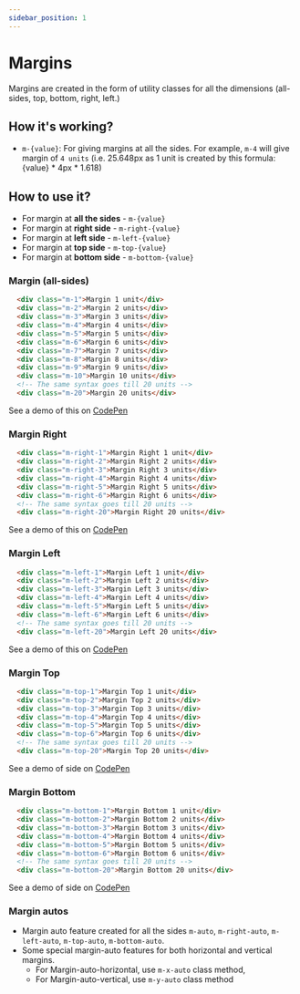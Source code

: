 ```yaml
---
sidebar_position: 1
---
```


# Margins

Margins are created in the form of utility classes for all the dimensions (all-sides, top, bottom, right, left.)

## How it's working?

- `m-{value}`: For giving margins at all the sides. For example, `m-4` will give margin of `4 units` (i.e. 25.648px as 1 unit is created by this formula: {value} * 4px * 1.618)

## How to use it?

- For margin at **all the sides** - `m-{value}`
- For margin at **right side** - `m-right-{value}`
- For margin at **left side** - `m-left-{value}`
- For margin at **top side** - `m-top-{value}`
- For margin at **bottom side** - `m-bottom-{value}`

### Margin (all-sides)

```html
  <div class="m-1">Margin 1 unit</div>
  <div class="m-2">Margin 2 units</div>
  <div class="m-3">Margin 3 units</div>
  <div class="m-4">Margin 4 units</div>
  <div class="m-5">Margin 5 units</div>
  <div class="m-6">Margin 6 units</div>
  <div class="m-7">Margin 7 units</div>
  <div class="m-8">Margin 8 units</div>
  <div class="m-9">Margin 9 units</div>
  <div class="m-10">Margin 10 units</div>
  <!-- The same syntax goes till 20 units -->
  <div class="m-20">Margin 20 units</div>
```

See a demo of this on [CodePen](https://codepen.io/thedesignsystems/pen/ExXoXZd)

### Margin Right
```html
  <div class="m-right-1">Margin Right 1 unit</div>
  <div class="m-right-2">Margin Right 2 units</div>
  <div class="m-right-3">Margin Right 3 units</div>
  <div class="m-right-4">Margin Right 4 units</div>
  <div class="m-right-5">Margin Right 5 units</div>
  <div class="m-right-6">Margin Right 6 units</div>
  <!-- The same syntax goes till 20 units -->
  <div class="m-right-20">Margin Right 20 units</div>
```

See a demo of this on [CodePen](https://codepen.io/thedesignsystems/pen/powprdY)

### Margin Left
```html
  <div class="m-left-1">Margin Left 1 unit</div>
  <div class="m-left-2">Margin Left 2 units</div>
  <div class="m-left-3">Margin Left 3 units</div>
  <div class="m-left-4">Margin Left 4 units</div>
  <div class="m-left-5">Margin Left 5 units</div>
  <div class="m-left-6">Margin Left 6 units</div>
  <!-- The same syntax goes till 20 units -->
  <div class="m-left-20">Margin Left 20 units</div>
```

See a demo of this on [CodePen](https://codepen.io/thedesignsystems/pen/RwgxZmM)

### Margin Top
```html
  <div class="m-top-1">Margin Top 1 unit</div>
  <div class="m-top-2">Margin Top 2 units</div>
  <div class="m-top-3">Margin Top 3 units</div>
  <div class="m-top-4">Margin Top 4 units</div>
  <div class="m-top-5">Margin Top 5 units</div>
  <div class="m-top-6">Margin Top 6 units</div>
  <!-- The same syntax goes till 20 units -->
  <div class="m-top-20">Margin Top 20 units</div>
```

See a demo of side on [CodePen](https://codepen.io/thedesignsystems/pen/zYzpErN)

### Margin Bottom
```html
  <div class="m-bottom-1">Margin Bottom 1 unit</div>
  <div class="m-bottom-2">Margin Bottom 2 units</div>
  <div class="m-bottom-3">Margin Bottom 3 units</div>
  <div class="m-bottom-4">Margin Bottom 4 units</div>
  <div class="m-bottom-5">Margin Bottom 5 units</div>
  <div class="m-bottom-6">Margin Bottom 6 units</div>
  <!-- The same syntax goes till 20 units -->
  <div class="m-bottom-20">Margin Bottom 20 units</div>
```

See a demo of side on [CodePen](https://codepen.io/thedesignsystems/pen/xxrpXYp)

### Margin autos

- Margin auto feature created for all the sides `m-auto`, `m-right-auto`, `m-left-auto`,  `m-top-auto`, `m-bottom-auto`.
- Some special margin-auto features for both horizontal and vertical margins.
  - For Margin-auto-horizontal, use `m-x-auto` class method,
  - For Margin-auto-vertical, use `m-y-auto` class method